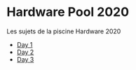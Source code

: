 # Hardware Pool 2020
Les sujets de la piscine Hardware 2020

- [Day 1](./Piscine_HARDWARE_D01.md)
- [Day 2](./Piscine_HARDWARE_D02.md)
- [Day 3](./Piscine_HARDWARE_D03.md)
